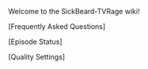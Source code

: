 Welcome to the SickBeard-TVRage wiki!

[Frequently Asked Questions]  

[Episode Status]  

[Quality Settings]
